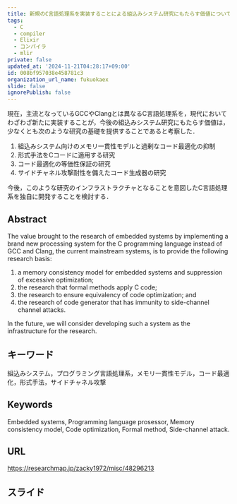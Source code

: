 ```yaml
---
title: 新規のC言語処理系を実装することによる組込みシステム研究にもたらす価値についての考察
tags:
  - C
  - compiler
  - Elixir
  - コンパイラ
  - mlir
private: false
updated_at: '2024-11-21T04:28:17+09:00'
id: 008bf957038e458781c3
organization_url_name: fukuokaex
slide: false
ignorePublish: false
---
```

現在，主流となっているGCCやClangとは異なるC言語処理系を，現代においてわざわざ新たに実装することが，今後の組込みシステム研究にもたらす価値は，少なくとも次のような研究の基礎を提供することであると考察した．

1. 組込みシステム向けのメモリ一貫性モデルと過剰なコード最適化の抑制 
2. 形式手法をCコードに適用する研究 
3. コード最適化の等価性保証の研究 
4. サイドチャネル攻撃耐性を備えたコード生成器の研究

今後，このような研究のインフラストラクチャとなることを意図したC言語処理系を独自に開発することを検討する．

## Abstract

The value brought to the research of embedded systems by implementing a brand new processing system for the C programming language instead of GCC and Clang, the current mainstream systems, 
is to provide the following research basis: 

1. a memory consistency model for embedded systems and suppression of excessive optimization; 
2. the research that formal methods apply C code; 
3. the research to ensure equivalency of code optimization; and 
4. the research of code generator that has immunity to side-channel channel attacks. 

In the future, we will consider developing such a system as the infrastructure for the research.

## キーワード

組込みシステム，プログラミング言語処理系，メモリ一貫性モデル，コード最適化，形式手法，サイドチャネル攻撃

## Keywords

Embedded systems, Programming language prosessor, Memory consistency model, Code optimization, Formal method, Side-channel attack.

## URL

https://researchmap.jp/zacky1972/misc/48296213

## スライド

<script defer class="speakerdeck-embed" data-id="1f7a4cd548da4edcacfde77b4c2ec056" data-ratio="1.7777777777777777" src="//speakerdeck.com/assets/embed.js"></script>
